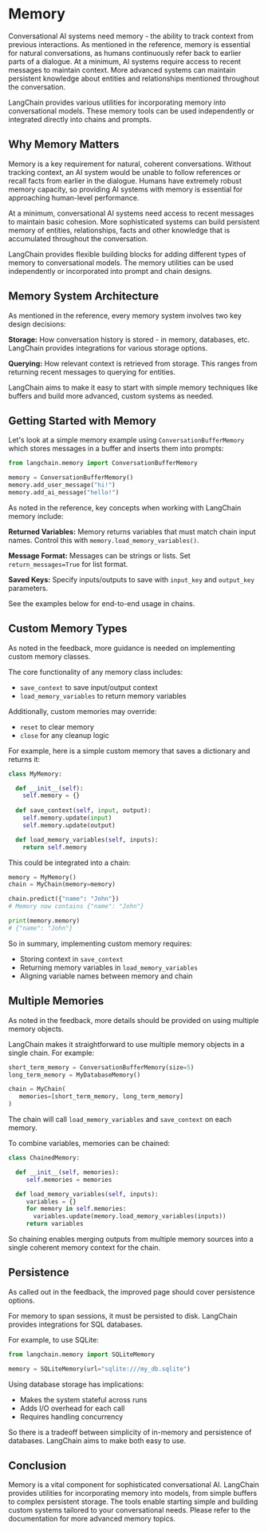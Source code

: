

# Memory

Conversational AI systems need memory - the ability to track context from previous interactions. As mentioned in the reference, memory is essential for natural conversations, as humans continuously refer back to earlier parts of a dialogue. At a minimum, AI systems require access to recent messages to maintain context. More advanced systems can maintain persistent knowledge about entities and relationships mentioned throughout the conversation.

LangChain provides various utilities for incorporating memory into conversational models. These memory tools can be used independently or integrated directly into chains and prompts. 

## Why Memory Matters

Memory is a key requirement for natural, coherent conversations. Without tracking context, an AI system would be unable to follow references or recall facts from earlier in the dialogue. Humans have extremely robust memory capacity, so providing AI systems with memory is essential for approaching human-level performance.

At a minimum, conversational AI systems need access to recent messages to maintain basic cohesion. More sophisticated systems can build persistent memory of entities, relationships, facts and other knowledge that is accumulated throughout the conversation.

LangChain provides flexible building blocks for adding different types of memory to conversational models. The memory utilities can be used independently or incorporated into prompt and chain designs.

## Memory System Architecture

As mentioned in the reference, every memory system involves two key design decisions:

**Storage:** How conversation history is stored - in memory, databases, etc. LangChain provides integrations for various storage options.

**Querying:** How relevant context is retrieved from storage. This ranges from returning recent messages to querying for entities.

LangChain aims to make it easy to start with simple memory techniques like buffers and build more advanced, custom systems as needed.

## Getting Started with Memory

Let's look at a simple memory example using `ConversationBufferMemory` which stores messages in a buffer and inserts them into prompts:

```python
from langchain.memory import ConversationBufferMemory

memory = ConversationBufferMemory()
memory.add_user_message("hi!")
memory.add_ai_message("hello!")  
```

As noted in the reference, key concepts when working with LangChain memory include:

**Returned Variables:** Memory returns variables that must match chain input names. Control this with `memory.load_memory_variables()`.

**Message Format:** Messages can be strings or lists. Set `return_messages=True` for list format.

**Saved Keys:** Specify inputs/outputs to save with `input_key` and `output_key` parameters.

See the examples below for end-to-end usage in chains.

## Custom Memory Types

As noted in the feedback, more guidance is needed on implementing custom memory classes. 

The core functionality of any memory class includes:

- `save_context` to save input/output context
- `load_memory_variables` to return memory variables

Additionally, custom memories may override: 

- `reset` to clear memory
- `close` for any cleanup logic

For example, here is a simple custom memory that saves a dictionary and returns it:

```python
class MyMemory:

  def __init__(self):
    self.memory = {}
  
  def save_context(self, input, output):
    self.memory.update(input)
    self.memory.update(output)

  def load_memory_variables(self, inputs):
    return self.memory
```

This could be integrated into a chain:

```python
memory = MyMemory()
chain = MyChain(memory=memory) 

chain.predict({"name": "John"})
# Memory now contains {"name": "John"}

print(memory.memory)
# {"name": "John"}
```

So in summary, implementing custom memory requires:

- Storing context in `save_context` 
- Returning memory variables in `load_memory_variables`
- Aligning variable names between memory and chain

## Multiple Memories

As noted in the feedback, more details should be provided on using multiple memory objects.

LangChain makes it straightforward to use multiple memory objects in a single chain. For example:

```python
short_term_memory = ConversationBufferMemory(size=5)
long_term_memory = MyDatabaseMemory() 

chain = MyChain(
   memories=[short_term_memory, long_term_memory]
)
```

The chain will call `load_memory_variables` and `save_context` on each memory. 

To combine variables, memories can be chained:

```python 
class ChainedMemory:

  def __init__(self, memories):
     self.memories = memories

  def load_memory_variables(self, inputs):
     variables = {}
     for memory in self.memories:
       variables.update(memory.load_memory_variables(inputs))  
     return variables
```

So chaining enables merging outputs from multiple memory sources into a single coherent memory context for the chain.

## Persistence

As called out in the feedback, the improved page should cover persistence options.

For memory to span sessions, it must be persisted to disk. LangChain provides integrations for SQL databases.

For example, to use SQLite:

```python
from langchain.memory import SQLiteMemory

memory = SQLiteMemory(url="sqlite:///my_db.sqlite") 
```

Using database storage has implications:

- Makes the system stateful across runs
- Adds I/O overhead for each call
- Requires handling concurrency

So there is a tradeoff between simplicity of in-memory and persistence of databases. LangChain aims to make both easy to use.

## Conclusion

Memory is a vital component for sophisticated conversational AI. LangChain provides utilities for incorporating memory into models, from simple buffers to complex persistent storage. The tools enable starting simple and building custom systems tailored to your conversational needs. Please refer to the documentation for more advanced memory topics.
